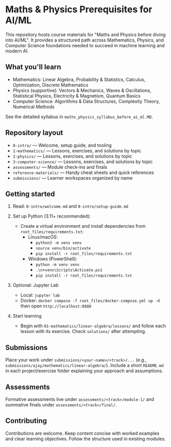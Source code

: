 # Maths & Physics Prerequisites for AI/ML

This repository hosts course materials for "Maths and Physics before diving into AI/ML". It provides a structured path across Mathematics, Physics, and Computer Science foundations needed to succeed in machine learning and modern AI.

## What you'll learn

- Mathematics: Linear Algebra, Probability & Statistics, Calculus, Optimization, Discrete Mathematics
- Physics (supportive): Vectors & Mechanics, Waves & Oscillations, Statistical Physics, Electricity & Magnetism, Quantum Basics
- Computer Science: Algorithms & Data Structures, Complexity Theory, Numerical Methods

See the detailed syllabus in `maths_physics_syllabus_before_ai_ml.MD`.

## Repository layout

- `0-intro/` — Welcome, setup guide, and tooling
- `1-mathematics/` — Lessons, exercises, and solutions by topic
- `2-physics/` — Lessons, exercises, and solutions by topic
- `3-computer-science/` — Lessons, exercises, and solutions by topic
- `assessments/` — Module check-ins and finals
- `reference-materials/` — Handy cheat sheets and quick references
- `submissions/` — Learner workspaces organized by name

## Getting started

1) Read: `0-intro/welcome.md` and `0-intro/setup-guide.md`

2) Set up Python (3.11+ recommended):
   - Create a virtual environment and install dependencies from `root_files/requirements.txt`:
     - Linux/macOS:
       - `python3 -m venv venv`
       - `source venv/bin/activate`
       - `pip install -r root_files/requirements.txt`
     - Windows (PowerShell):
       - `python -m venv venv`
       - `.\n+venv\Scripts\Activate.ps1`
       - `pip install -r root_files/requirements.txt`

3) Optional: Jupyter Lab
   - Local: `jupyter lab`
   - Docker: `docker compose -f root_files/docker-compose.yml up -d` then open `http://localhost:8888`

4) Start learning
   - Begin with `01-mathematics/linear-algebra/lessons/` and follow each lesson with its exercise. Check `solutions/` after attempting.

## Submissions

Place your work under `submissions/<your-name>/<track>/...` (e.g., `submissions/ajay/mathematics/linear-algebra/`). Include a short `README.md` in each project/exercise folder explaining your approach and assumptions.

## Assessments

Formative assessments live under `assessments/<track>/module-1/` and summative finals under `assessments/<track>/final/`.

## Contributing

Contributions are welcome. Keep content concise with worked examples and clear learning objectives. Follow the structure used in existing modules. 